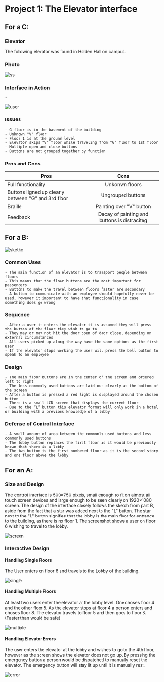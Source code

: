 # Project 1: The Elevator interface

## For a C:

### Elevator

The following elevator was found in Holden Hall on campus.

### Photo

![ss](https://user-images.githubusercontent.com/82000483/192877637-15fc2dda-aaa4-440a-adf9-ac7fcabc0bc1.jpg)

### Interface in Action
    -
![user](https://user-images.githubusercontent.com/82000483/192877763-3402f978-270f-406e-b6b4-14187589efa9.gif)

### Issues

    - G floor is in the basement of the building
    - Unknown "V" floor
    - Floor 1 is at the ground level
    - Elevator skips "V" floor while traveling from "G" floor to 1st floor
    - Multiple open and close buttons
    - Buttons are not grouped together by function

### Pros and Cons

| Pros          | Cons          |
| ------------- |:-------------:|
| Full functionality   | Unkonwn floors | 
| Buttons ligned up clearly between "G" and 3rd floor     | Ungrouped buttons      | 
| Braille | Painting over "V" button     |  
| Feedback | Decay of painting and buttons is distracitng     |  

## For a B:

![skethc](https://user-images.githubusercontent.com/82000483/192679950-087571fe-69b0-4ff1-8fa3-b042fc6dfd46.jpg)


### Common Uses 
    - The main function of an elevator is to transport people between floors
    - This means that the floor buttons are the most important for passengers
    - Buttons to make the travel between floors faster are secondary
    - A button to communicate with an employee should hopefully never be used, however it important to have that functionality in case something does go wrong

### Sequence 
    - After a user it enters the elevator it is assumed they will press the button of the floor they wish to go to
    - They may or may not hit the door open of door close, depending on external circumstances
    - All users picked up along the way have the same options as the first user
    - If the elevator stops working the user will press the bell button to speak to an employee

### Design
    - The main floor buttons are in the center of the screen and ordered left to right
    - The less commonly used buttons are laid out clearly at the bottom of the screen
    - After a button is pressed a red light is displayed around the chosen button
    - There is a small LCD screen that displays the current floor
    - Due to the “L” button this elevator format will only work in a hotel or building with a previous knowledge of a lobby 

### Defense of Control Interface
    - A small amount of area between the commonly used buttons and less commonly used buttons
    - The lobby button replaces the first floor as it would be previously known that there is a lobby
    - The two button is the first numbered floor as it is the second story and one floor above the lobby

## For an A:

### Size and Design
The control interface is 500×750 pixels, small enough to fit on almost all touch screen devices and large enough to be seen clearly on 1920×1080 screen. The design of the interface closely follows the sketch from part B, aside from the fact that a star was added next to the "L" button. The star next to the "L" button signifies that the lobby is the main floor for entrance to the building, as there is no floor 1. The screenshot shows a user on floor 6 wishing to travel to the lobby.

![screen](https://user-images.githubusercontent.com/82000483/192677780-509300c8-057e-4172-ab52-1eee282a1e52.png)


    
### Interactive Design 

#### Handling Single Floors

The User enters on floor 6 and travels to the Lobby of the building. 

![single](https://user-images.githubusercontent.com/82000483/192678961-42b095cf-6144-4bb0-b7a9-34709b772016.gif)


#### Handling Multiple Floors

At least two users enter the elevator at the lobby level. One choses floor 4 and the other floor 5. As the elevator stops at floor 4 a person enters and choses floor 8. The elevator travels to floor 5 and then goes to floor 8. (Faster than would be safe)

![multiple](https://user-images.githubusercontent.com/82000483/192678979-915ec522-f0a7-4d4d-bc9f-b860ab6680b9.gif)


#### Handling Elevator Errors

The user enters the elevator at the lobby and wishes to go to the 4th floor, however as the screen shows the elevator does not go up. By pressing the emergency button a person would be dispatched to manually reset the elevator. The emergency button will stay lit up until it is manually rest.

![error](https://user-images.githubusercontent.com/82000483/192679427-7b4696da-2e24-4f0a-8a75-c44269e97690.gif)


